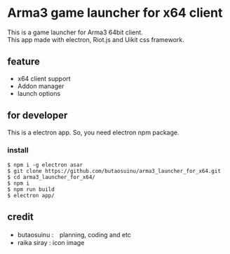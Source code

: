 # Arma3 game launcher for x64 client

This is a game launcher for Arma3 64bit client.  
This app made with electron, Riot.js and Uikit css framework.  

## feature

- x64 client support
- Addon manager
- launch options


## for developer

This is a electron app. So, you need electron npm package.  

### install

```
$ npm i -g electron asar
$ git clone https://github.com/butaosuinu/arma3_launcher_for_x64.git
$ cd arma3_launcher_for_x64/
$ npm i
$ npm run build
$ electron app/
```

## credit

- butaosuinu :　planning, coding and etc
- raika siray : icon image